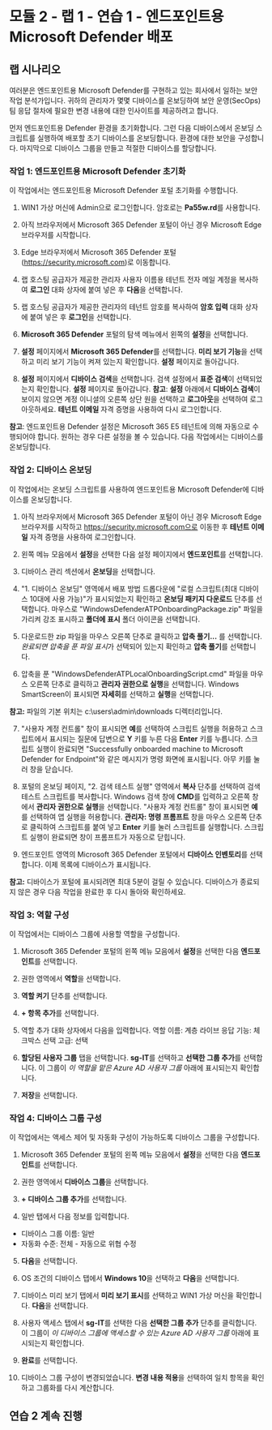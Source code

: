 ﻿# 모듈 2 - 랩 1 - 연습 1 - 엔드포인트용 Microsoft Defender 배포

## 랩 시나리오

여러분은 엔드포인트용 Microsoft Defender를 구현하고 있는 회사에서 일하는 보안 작업 분석가입니다. 귀하의 관리자가 몇몇 디바이스를 온보딩하여 보안 운영(SecOps) 팀 응답 절차에 필요한 변경 내용에 대한 인사이트를 제공하려고 합니다.

먼저 엔드포인트용 Defender 환경을 초기화합니다. 그런 다음 디바이스에서 온보딩 스크립트를 실행하여 배포할 초기 디바이스를 온보딩합니다. 환경에 대한 보안을 구성합니다. 마지막으로 디바이스 그룹을 만들고 적절한 디바이스를 할당합니다.


### 작업 1: 엔드포인트용 Microsoft Defender 초기화

이 작업에서는 엔드포인트용 Microsoft Defender 포털 초기화를 수행합니다.

1. WIN1 가상 머신에 Admin으로 로그인합니다. 암호로는 **Pa55w.rd**를 사용합니다.  

2. 아직 브라우저에서 Microsoft 365 Defender 포털이 아닌 경우 Microsoft Edge 브라우저를 시작합니다.

3. Edge 브라우저에서 Microsoft 365 Defender 포털(https://security.microsoft.com)로 이동합니다.

4. 랩 호스팅 공급자가 제공한 관리자 사용자 이름용 테넌트 전자 메일 계정을 복사하여 **로그인** 대화 상자에 붙여 넣은 후 **다음**을 선택합니다.

5. 랩 호스팅 공급자가 제공한 관리자의 테넌트 암호를 복사하여 **암호 입력** 대화 상자에 붙여 넣은 후 **로그인**을 선택합니다.

6. **Microsoft 365 Defender** 포털의 탐색 메뉴에서 왼쪽의 **설정**을 선택합니다.

7. **설정** 페이지에서 **Microsoft 365 Defender**를 선택합니다.  **미리 보기 기능**을 선택하고 미리 보기 기능이 켜져 있는지 확인합니다. **설정** 페이지로 돌아갑니다.

8. **설정** 페이지에서 **디바이스 검색**을 선택합니다.  검색 설정에서 **표준 검색**이 선택되었는지 확인합니다.  **설정** 페이지로 돌아갑니다. **참고**: **설정** 아래에서 **디바이스 검색**이 보이지 않으면 계정 이니셜의 오른쪽 상단 원을 선택하고 **로그아웃**을 선택하여 로그아웃하세요. **테넌트 이메일** 자격 증명을 사용하여 다시 로그인합니다.

**참고**: 엔드포인트용 Defender 설정은 Microsoft 365 E5 테넌트에 의해 자동으로 수행되어야 합니다.  원하는 경우 다른 설정을 볼 수 있습니다.  다음 작업에서는 디바이스를 온보딩합니다.  

### 작업 2: 디바이스 온보딩

이 작업에서는 온보딩 스크립트를 사용하여 엔드포인트용 Microsoft Defender에 디바이스를 온보딩합니다.

1. 아직 브라우저에서 Microsoft 365 Defender 포털이 아닌 경우 Microsoft Edge 브라우저를 시작하고 https://security.microsoft.com으로 이동한 후 **테넌트 이메일** 자격 증명을 사용하여 로그인합니다.

2. 왼쪽 메뉴 모음에서 **설정**을 선택한 다음 설정 페이지에서 **엔드포인트**를 선택합니다.

3. 디바이스 관리 섹션에서 **온보딩**을 선택합니다.

4. "1. 디바이스 온보딩" 영역에서 배포 방법 드롭다운에 "로컬 스크립트(최대 디바이스 10대에 사용 가능)"가 표시되었는지 확인하고 **온보딩 패키지 다운로드** 단추를 선택합니다. 마우스로 "WindowsDefenderATPOnboardingPackage.zip" 파일을 가리켜 강조 표시하고 **폴더에 표시** 폴더 아이콘을 선택합니다.

5. 다운로드한 zip 파일을 마우스 오른쪽 단추로 클릭하고 **압축 풀기...** 를 선택합니다. *완료되면 압축을 푼 파일 표시*가 선택되어 있는지 확인하고 **압축 풀기**를 선택합니다.

6. 압축을 푼 "WindowsDefenderATPLocalOnboardingScript.cmd" 파일을 마우스 오른쪽 단추로 클릭하고 **관리자 권한으로 실행**을 선택합니다.  Windows SmartScreen이 표시되면 **자세히**를 선택하고 **실행**을 선택합니다.

**참고:** 파일의 기본 위치는 c:\users\admin\downloads 디렉터리입니다.
    
7. "사용자 계정 컨트롤" 창이 표시되면 **예**를 선택하여 스크립트 실행을 허용하고 스크립트에서 표시되는 질문에 답변으로 **Y** 키를 누른 다음 **Enter** 키를 누릅니다. 스크립트 실행이 완료되면 "Successfully onboarded machine to Microsoft Defender for Endpoint"와 같은 메시지가 명령 화면에 표시됩니다. 아무 키를 눌러 창을 닫습니다.

8. 포털의 온보딩 페이지, "2. 검색 테스트 실행" 영역에서 **복사** 단추를 선택하여 검색 테스트 스크립트를 복사합니다.  Windows 검색 창에 **CMD**를 입력하고 오른쪽 창에서 **관리자 권한으로 실행**을 선택합니다. "사용자 계정 컨트롤" 창이 표시되면 **예**를 선택하여 앱 실행을 허용합니다. **관리자: 명령 프롬프트** 창을 마우스 오른쪽 단추로 클릭하여 스크립트를 붙여 넣고 **Enter** 키를 눌러 스크립트를 실행합니다. 스크립트 실행이 완료되면 창이 프롬프트가 자동으로 닫힙니다.

9. 엔드포인트 영역의 Microsoft 365 Defender 포털에서 **디바이스 인벤토리**를 선택합니다. 이제 목록에 디바이스가 표시됩니다.

**참고:** 디바이스가 포털에 표시되려면 최대 5분이 걸릴 수 있습니다. 디바이스가 종료되지 않은 경우 다음 작업을 완료한 후 다시 돌아와 확인하세요.


### 작업 3: 역할 구성

이 작업에서는 디바이스 그룹에 사용할 역할을 구성합니다.

1. Microsoft 365 Defender 포털의 왼쪽 메뉴 모음에서 **설정**을 선택한 다음 **엔드포인트**를 선택합니다. 

2. 권한 영역에서 **역할**을 선택합니다.

3. **역할 켜기** 단추를 선택합니다.

4. **+ 항목 추가**를 선택합니다.

5. 역할 추가 대화 상자에서 다음을 입력합니다.
    역할 이름: 계층
    라이브 응답 기능: 체크박스 선택
    고급: 선택

6. **할당된 사용자 그룹** 탭을 선택합니다. **sg-IT**를 선택하고 **선택한 그룹 추가**를 선택합니다. 이 그룹이 *이 역할을 맡은 Azure AD 사용자 그룹* 아래에 표시되는지 확인합니다.

7. **저장**을 선택합니다.


### 작업 4: 디바이스 그룹 구성

이 작업에서는 액세스 제어 및 자동화 구성이 가능하도록 디바이스 그룹을 구성합니다.

1. Microsoft 365 Defender 포털의 왼쪽 메뉴 모음에서 **설정**을 선택한 다음 **엔드포인트**를 선택합니다. 

2. 권한 영역에서 **디바이스 그룹**을 선택합니다.

3. **+ 디바이스 그룹 추가**를 선택합니다.

4. 일반 탭에서 다음 정보를 입력합니다.

- 디바이스 그룹 이름: 일반
- 자동화 수준: 전체 - 자동으로 위협 수정

5. **다음**을 선택합니다.

6. OS 조건의 디바이스 탭에서 **Windows 10**을 선택하고 **다음**을 선택합니다.

7. 디바이스 미리 보기 탭에서 **미리 보기 표시**를 선택하고 WIN1 가상 머신을 확인합니다.  **다음**을 선택합니다.

8. 사용자 액세스 탭에서 **sg-IT**를 선택한 다음 **선택한 그룹 추가** 단추를 클릭합니다. 이 그룹이 *이 디바이스 그룹에 액세스할 수 있는 Azure AD 사용자 그룹* 아래에 표시되는지 확인합니다.

9. **완료**를 선택합니다.

10. 디바이스 그룹 구성이 변경되었습니다. **변경 내용 적용**을 선택하여 일치 항목을 확인하고 그룹화를 다시 계산합니다.


## 연습 2 계속 진행

